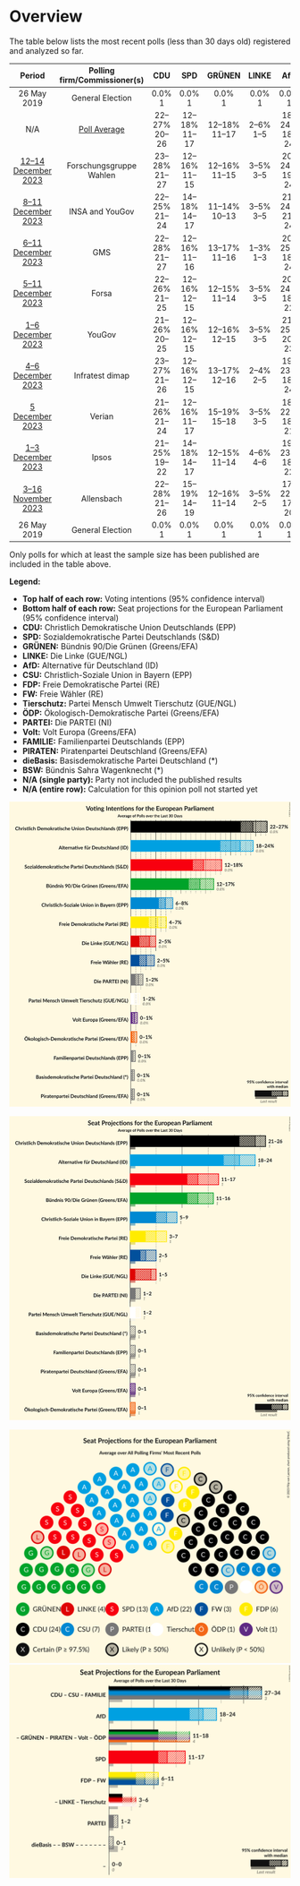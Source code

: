 # Overview

The table below lists the most recent polls (less than 30 days old) registered and analyzed so far.

| Period     | Polling firm/Commissioner(s) | CDU | SPD | GRÜNEN | LINKE | AfD | CSU | FDP | FW | Tierschutz | ÖDP | PARTEI | Volt | FAMILIE | PIRATEN | dieBasis | BSW |
|:----------:|:----------------------------:|:--:|:--:|:--:|:--:|:--:|:--:|:--:|:--:|:--:|:--:|:--:|:--:|:--:|:--:|:--:|:--:|
| 26 May 2019 | General Election | 0.0% <br> 1 | 0.0% <br> 1 | 0.0% <br> 1 | 0.0% <br> 1 | 0.0% <br> 1 | 0.0% <br> 1 | 0.0% <br> 1 | 0.0% <br> 1 | 0.0% <br> 1 | 0.0% <br> 1 | 0.0% <br> 1 | 0.0% <br> 1 | 0.0% <br> 1 | 0.0% <br> 1 | 0.0% <br> 1 | 0.0% <br> 1 |
| N/A | [Poll Average](average.html) | 22–27% <br> 20–26 | 12–18% <br> 11–17 | 12–18% <br> 11–17 | 2–6% <br> 1–5 | 18–24% <br> 18–24 | 6–8% <br> 5–9 | 3–7% <br> 3–7 | 2–5% <br> 2–5 | 1–2% <br> 1–2 | 0–1% <br> 0–1 | 1–2% <br> 1–2 | 0–1% <br> 0–1 | 0–1% <br> 0–1 | 0–1% <br> 0–1 | 0–1% <br> 0–1 | N/A <br> N/A |
| [12–14 December 2023](2023-12-14-ForschungsgruppeWahlen.html) | Forschungsgruppe Wahlen | 23–28% <br> 21–27 | 12–16% <br> 11–15 | 12–16% <br> 11–15 | 3–5% <br> 3–5 | 20–24% <br> 19–24 | 6–9% <br> 5–9 | 4–6% <br> 3–6 | 2–4% <br> 2–5 | 1–2% <br> 1–2 | 0–1% <br> 0–1 | 1–2% <br> 1–2 | 0–1% <br> 0–1 | 0–1% <br> 0–1 | 0–1% <br> 0–1 | 0–1% <br> 0–1 | N/A <br> N/A |
| [8–11 December 2023](2023-12-11-INSAandYouGov.html) | INSA and YouGov | 22–25% <br> 21–24 | 14–18% <br> 14–17 | 11–14% <br> 10–13 | 3–5% <br> 3–5 | 21–24% <br> 21–24 | 6–8% <br> 5–7 | 5–7% <br> 5–6 | 2–4% <br> 2–3 | 1–2% <br> 1–2 | 0–1% <br> 0–1 | 1–2% <br> 1–2 | 0–1% <br> 0–1 | 0–1% <br> 0–1 | 0–1% <br> 0–1 | 0–1% <br> 0 | N/A <br> N/A |
| [6–11 December 2023](2023-12-11-GMS.html) | GMS | 22–28% <br> 21–27 | 12–16% <br> 11–16 | 13–17% <br> 11–16 | 1–3% <br> 1–3 | 20–25% <br> 18–24 | 6–9% <br> 5–8 | 4–7% <br> 3–6 | 2–4% <br> 2–4 | 1–2% <br> 1–2 | 0–1% <br> 0–1 | 1–3% <br> 1–3 | 0–1% <br> 1 | 0–1% <br> 0–1 | 0–1% <br> 0–1 | 0–1% <br> 0–1 | N/A <br> N/A |
| [5–11 December 2023](2023-12-11-Forsa.html) | Forsa | 22–26% <br> 21–25 | 12–16% <br> 12–15 | 12–15% <br> 11–14 | 3–5% <br> 3–5 | 20–24% <br> 18–22 | 6–8% <br> 5–8 | 4–6% <br> 4–6 | 3–4% <br> 3–4 | 1–2% <br> 1–2 | 0–1% <br> 0–1 | 1–2% <br> 1–2 | 0–1% <br> 0–1 | 0–1% <br> 0–1 | 0–1% <br> 0–1 | 0–1% <br> 0–1 | N/A <br> N/A |
| [1–6 December 2023](2023-12-06-YouGov.html) | YouGov | 21–26% <br> 20–25 | 12–16% <br> 12–15 | 12–16% <br> 12–15 | 3–5% <br> 3–5 | 21–25% <br> 20–23 | 5–8% <br> 5–7 | 5–7% <br> 5–7 | 1–3% <br> 1–3 | 1–2% <br> 1–2 | 0–1% <br> 0–1 | 1–2% <br> 1–2 | 0–1% <br> 0–1 | 0–1% <br> 0–1 | 0–1% <br> 0–1 | 0–1% <br> 0–1 | N/A <br> N/A |
| [4–6 December 2023](2023-12-06-Infratestdimap.html) | Infratest dimap | 23–27% <br> 21–26 | 12–16% <br> 12–15 | 13–17% <br> 12–16 | 2–4% <br> 2–5 | 19–23% <br> 18–24 | 6–8% <br> 5–8 | 3–5% <br> 3–5 | 2–4% <br> 2–4 | 1–2% <br> 1–2 | 0–1% <br> 0–1 | 1–3% <br> 1–3 | 0–1% <br> 0–1 | 0–1% <br> 0–1 | 0–1% <br> 0–1 | 0–1% <br> 0–1 | N/A <br> N/A |
| [5 December 2023](2023-12-05-Verian.html) | Verian | 21–26% <br> 21–24 | 12–16% <br> 11–17 | 15–19% <br> 15–18 | 3–5% <br> 3–5 | 18–22% <br> 18–21 | 5–8% <br> 5–7 | 3–5% <br> 3–5 | 3–5% <br> 3–5 | 1–2% <br> 1–2 | 0–1% <br> 1 | 1–3% <br> 1–3 | 0–1% <br> 1 | 0–1% <br> 0–1 | 0–1% <br> 0–1 | 0–1% <br> 0–1 | N/A <br> N/A |
| [1–3 December 2023](2023-12-03-Ipsos.html) | Ipsos | 21–25% <br> 19–22 | 14–18% <br> 14–17 | 12–15% <br> 11–14 | 4–6% <br> 4–6 | 19–23% <br> 18–22 | 5–8% <br> 5–7 | 5–7% <br> 5–7 | 3–4% <br> 2–4 | 1–2% <br> 1–2 | 0–1% <br> 0–1 | 1–2% <br> 1–2 | 0–1% <br> 0–1 | 0–1% <br> 0–1 | 0–1% <br> 0–1 | 0–1% <br> 0–1 | N/A <br> N/A |
| [3–16 November 2023](2023-11-16-Allensbach.html) | Allensbach | 22–28% <br> 21–26 | 15–19% <br> 14–19 | 12–16% <br> 11–14 | 3–5% <br> 2–5 | 17–22% <br> 17–20 | 6–9% <br> 6–9 | 5–8% <br> 4–7 | 3–5% <br> 3–6 | 0–2% <br> 0–1 | 0–1% <br> 0–1 | 1–2% <br> 1–2 | 0–1% <br> 0–1 | 0–1% <br> 0–1 | 0–1% <br> 0–1 | 0–1% <br> 0–1 | N/A <br> N/A |
| 26 May 2019 | General Election | 0.0% <br> 1 | 0.0% <br> 1 | 0.0% <br> 1 | 0.0% <br> 1 | 0.0% <br> 1 | 0.0% <br> 1 | 0.0% <br> 1 | 0.0% <br> 1 | 0.0% <br> 1 | 0.0% <br> 1 | 0.0% <br> 1 | 0.0% <br> 1 | 0.0% <br> 1 | 0.0% <br> 1 | 0.0% <br> 1 | 0.0% <br> 1 |

Only polls for which at least the sample size has been published are included in the table above.

**Legend:**
+ **Top half of each row:** Voting intentions (95% confidence interval)
+ **Bottom half of each row:** Seat projections for the European Parliament (95% confidence interval)
+ **CDU:** Christlich Demokratische Union Deutschlands (EPP)
+ **SPD:** Sozialdemokratische Partei Deutschlands (S&D)
+ **GRÜNEN:** Bündnis 90/Die Grünen (Greens/EFA)
+ **LINKE:** Die Linke (GUE/NGL)
+ **AfD:** Alternative für Deutschland (ID)
+ **CSU:** Christlich-Soziale Union in Bayern (EPP)
+ **FDP:** Freie Demokratische Partei (RE)
+ **FW:** Freie Wähler (RE)
+ **Tierschutz:** Partei Mensch Umwelt Tierschutz (GUE/NGL)
+ **ÖDP:** Ökologisch-Demokratische Partei (Greens/EFA)
+ **PARTEI:** Die PARTEI (NI)
+ **Volt:** Volt Europa (Greens/EFA)
+ **FAMILIE:** Familienpartei Deutschlands (EPP)
+ **PIRATEN:** Piratenpartei Deutschland (Greens/EFA)
+ **dieBasis:** Basisdemokratische Partei Deutschland (*)
+ **BSW:** Bündnis Sahra Wagenknecht (*)
+ **N/A (single party):** Party not included the published results
+ **N/A (entire row):** Calculation for this opinion poll not started yet


![Graph with voting intentions not yet produced](average.png "Voting Intentions")

![Graph with seats not yet produced](average-seats.png "Seats")

![Graph with seating plan not yet produced](average-seating-plan.png "Seating Plan")
![Graph with coalitions seats not yet produced](average-coalitions-seats.png "Coalitions Seats")
